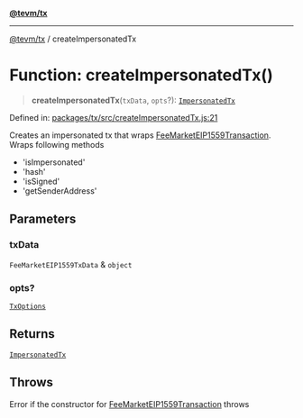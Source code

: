 [**@tevm/tx**](../README.md)

***

[@tevm/tx](../globals.md) / createImpersonatedTx

# Function: createImpersonatedTx()

> **createImpersonatedTx**(`txData`, `opts`?): [`ImpersonatedTx`](../interfaces/ImpersonatedTx.md)

Defined in: [packages/tx/src/createImpersonatedTx.js:21](https://github.com/evmts/tevm-monorepo/blob/main/packages/tx/src/createImpersonatedTx.js#L21)

Creates an impersonated tx that wraps [FeeMarketEIP1559Transaction](../classes/FeeMarketEIP1559Transaction.md).
Wraps following methods
- 'isImpersonated'
- 'hash'
- 'isSigned'
- 'getSenderAddress'

## Parameters

### txData

`FeeMarketEIP1559TxData` & `object`

### opts?

[`TxOptions`](../interfaces/TxOptions.md)

## Returns

[`ImpersonatedTx`](../interfaces/ImpersonatedTx.md)

## Throws

Error if the constructor for [FeeMarketEIP1559Transaction](../classes/FeeMarketEIP1559Transaction.md) throws
